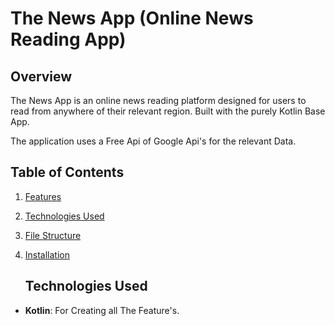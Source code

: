 # **The News App** (Online News Reading App)

## Overview

The News App is an online news reading platform designed for users to read from anywhere of their relevant region. Built with the purely Kotlin Base App.

The application uses a Free Api of Google Api's for the relevant Data.

## Table of Contents

1. [Features](#features)
2. [Technologies Used](#technologies-used)
3. [File Structure](#file-structure)
4. [Installation](#installation)


   ## Technologies Used

- **Kotlin**: For Creating all The Feature's.
